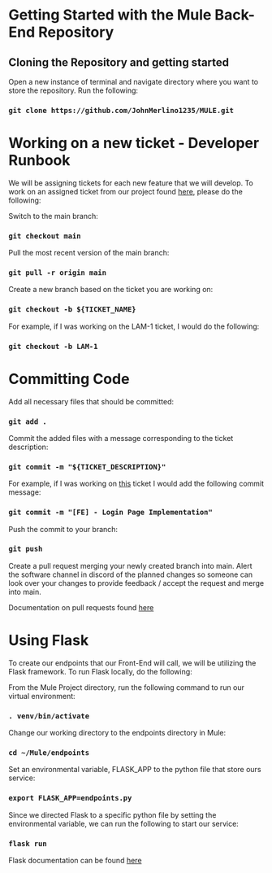 # Getting Started with the Mule Back-End Repository

## Cloning the Repository and getting started

Open a new instance of terminal and navigate directory where you want to store the repository. Run the following:

### `git clone https://github.com/JohnMerlino1235/MULE.git`

# Working on a new ticket - Developer Runbook

We will be assigning tickets for each new feature that we will develop. To work on an assigned ticket from our project found [here](https://lams-eece.atlassian.net/jira/software/c/projects/LAM/boards/2), please do the following:

Switch to the main branch:
### `git checkout main`

Pull the most recent version of the main branch:
### `git pull -r origin main`

Create a new branch based on the ticket you are working on:
### `git checkout -b ${TICKET_NAME}`

For example, if I was working on the LAM-1 ticket, I would do the following:
### `git checkout -b LAM-1`

# Committing Code

Add all necessary files that should be committed:
### `git add .`

Commit the added files with a message corresponding to the ticket description:
### `git commit -m "${TICKET_DESCRIPTION}"`

For example, if I was working on [this](https://lams-eece.atlassian.net/jira/software/c/projects/LAM/boards/2?modal=detail&selectedIssue=LAM-1) ticket I would add the following commit message:
### `git commit -m "[FE] - Login Page Implementation"`

Push the commit to your branch:
### `git push`

Create a pull request merging your newly created branch into main. Alert the software channel in discord of the planned changes so someone can look over your changes to provide feedback / accept the request and merge into main.

Documentation on pull requests found [here](https://docs.github.com/en/desktop/contributing-and-collaborating-using-github-desktop/working-with-your-remote-repository-on-github-or-github-enterprise/creating-an-issue-or-pull-request)

# Using Flask

To create our endpoints that our Front-End will call, we will be utilizing the Flask framework. To run Flask locally, do the following:

From the Mule Project directory, run the following command to run our virtual environment:

### `. venv/bin/activate`

Change our working directory to the endpoints directory in Mule:
### `cd ~/Mule/endpoints`

Set an environmental variable, FLASK_APP to the python file that store ours service:
### `export FLASK_APP=endpoints.py`

Since we directed Flask to a specific python file by setting the environmental variable, we can run the following to start our service:
### `flask run`

Flask documentation can be found [here](https://flask.palletsprojects.com/en/1.1.x/quickstart/)
